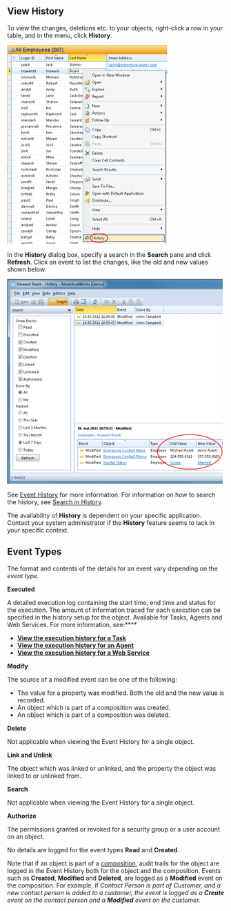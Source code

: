 ## View History

To view the changes, deletions etc. to your objects, right-click a row in your table, and in the menu, click **History**.

![ID4DAC55F434E142E0.IDC3233A7072DC4178.png](media/ID4DAC55F434E142E0.IDC3233A7072DC4178.png)

In the **History** dialog box, specify a search in the **Search** pane and click **Refresh**. Click an event to list the changes, like the old and new values shown below.

![ID4DAC55F434E142E0.IDDF44B0F4E8214230.png](media/ID4DAC55F434E142E0.IDDF44B0F4E8214230.png)

See [Event History](../../../../terminology.md "Event History") for more information. For information on how to search the history, see [Search in History](../../working-in-forms/advanced/view-history.md).

The availability of **History** is dependent on your specific application. Contact your system administrator if the **History** feature seems to lack in your specific context.


## Event Types

The format and contents of the details for an event vary depending on the <span style="FONT-STYLE: italic">event type.

**Executed**

A detailed execution log containing the start time, end time and status for the execution. The amount of information traced for each execution can be specified in the history setup for the object. Available for Tasks, Agents and Web Services. For more information, see:****

*   [**View the execution history for a Task**](../../../../developers/defining-an-app-model/tasks.md)
*   [**View the execution history for an Agent**](../../../../developers/defining-an-app-model/agents.md)
*   [**View the execution history for a Web Service**](../../../../developers/defining-an-app-model/web-services/view-the-execution-history-for-a-web-service.md)

**Modify**

The source of a modified event can be one of the following:

*   The value for a property was modified. Both the old and the new value is recorded.
*   An object which is part of a composition was created.
*   An object which is part of a composition was deleted.

**Delete**

Not applicable when viewing the Event History for a single object.

**Link and Unlink**

The object which was linked or unlinked, and the property the object was linked to or unlinked from.

**Search**

Not applicable when viewing the Event History for a single object.

**Authorize**

The permissions granted or revoked for a security group or a user account on an object.

No details are logged for the event types **Read** and **Created**.

Note that if an object is part of a [composition](../../../../developers/installation-and-configuration/composition.md "Composition"), audit trails for the object are logged in the Event History both for the object and the composition. Events such as **Created**, **Modified** and **Deleted**, are logged as a **Modified** event on the composition. For example, if <span style="FONT-STYLE: italic">Contact Person is part of <span style="FONT-STYLE: italic">Customer, and a new <span style="FONT-STYLE: italic">contact person is added to a <span style="FONT-STYLE: italic">customer, the event is logged as a **Create** event on the <span style="FONT-STYLE: italic">contact person and a **Modified** event on the <span style="FONT-STYLE: italic">customer.

